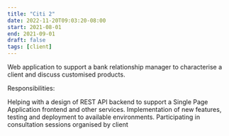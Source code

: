 ```yaml
---
title: "Citi 2"
date: 2022-11-20T09:03:20-08:00
start: 2021-08-01
end: 2021-09-01
draft: false
tags: [client]
---
```

Web application to support a bank relationship manager to characterise a client and discuss customised products.

Responsibilities:

Helping with a design of REST API backend to support a Single Page Application frontend and other services.
Implementation of new features, testing and deployment to available environments.
Participating in consultation sessions organised by client
